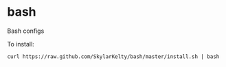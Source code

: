 bash
====

Bash configs

To install:
```
curl https://raw.github.com/SkylarKelty/bash/master/install.sh | bash
```